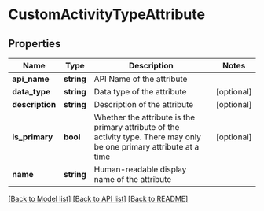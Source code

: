 # CustomActivityTypeAttribute

## Properties
Name | Type | Description | Notes
------------ | ------------- | ------------- | -------------
**api_name** | **string** | API Name of the attribute | 
**data_type** | **string** | Data type of the attribute | [optional] 
**description** | **string** | Description of the attribute | [optional] 
**is_primary** | **bool** | Whether the attribute is the primary attribute of the activity type.  There may only be one primary attribute at a time | [optional] 
**name** | **string** | Human-readable display name of the attribute | 

[[Back to Model list]](../README.md#documentation-for-models) [[Back to API list]](../README.md#documentation-for-api-endpoints) [[Back to README]](../README.md)


